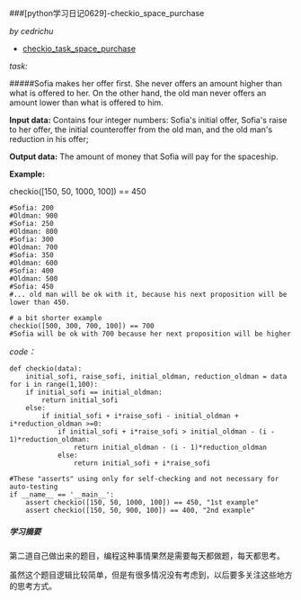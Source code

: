 ###[python学习日记0629]-checkio_space_purchase

*by cedrichu*

- [checkio_task_space_purchase](http://www.checkio.org/mission/task/info/spaceship-purchase/python-27/)

*task:*
	
#####Sofia makes her offer first. She never offers an amount higher than what is offered to her. On the other hand, the old man never offers an amount lower than what is offered to him.

**Input data:** Contains four integer numbers: Sofia's initial offer, Sofia's raise to her offer, the initial counteroffer from the old man, and the old man's reduction in his offer;

**Output data:** The amount of money that Sofia will pay for the spaceship.

**Example:**

checkio([150, 50, 1000, 100]) == 450
	
	#Sofia: 200
	#Oldman: 900
	#Sofia: 250
	#Oldman: 800
	#Sofia: 300
	#Oldman: 700
	#Sofia: 350
	#Oldman: 600
	#Sofia: 400
	#Oldman: 500
	#Sofia: 450
	#... old man will be ok with it, because his next proposition will be lower than 450.
 
	# a bit shorter example
	checkio([500, 300, 700, 100]) == 700
	#Sofia will be ok with 700 because her next proposition will be higher


*code：*

	def checkio(data):
    	initial_sofi, raise_sofi, initial_oldman, reduction_oldman = data
    for i in range(1,100):
        if initial_sofi == initial_oldman:
            return initial_sofi
        else:
        	if initial_sofi + i*raise_sofi - initial_oldman + i*reduction_oldman >=0:
        		if initial_sofi + i*raise_sofi > initial_oldman - (i - 1)*reduction_oldman:
        			return initial_oldman - (i - 1)*reduction_oldman
    			else:
    				return initial_sofi + i*raise_sofi

	#These "asserts" using only for self-checking and not necessary for auto-testing
	if __name__ == '__main__':
		assert checkio([150, 50, 1000, 100]) == 450, "1st example"
    	assert checkio([150, 50, 900, 100]) == 400, "2nd example"


	



##### 学习摘要
第二道自己做出来的题目，编程这种事情果然是需要每天都做题，每天都思考。

虽然这个题目逻辑比较简单，但是有很多情况没有考虑到，以后要多关注这些地方的思考方式。
